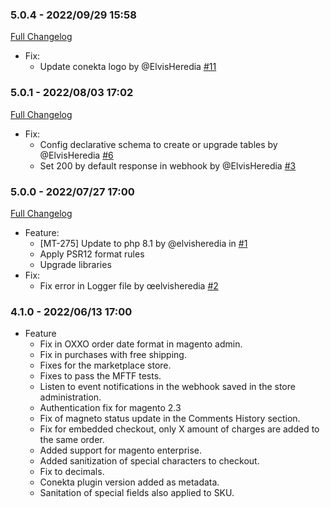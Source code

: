 ### 5.0.4 - 2022/09/29 15:58
[Full Changelog](https://github.com/conekta/ct-magento-2.4.4/compare/5.0.1..5.0.4)
* Fix:
  - Update conekta logo by @ElvisHeredia [#11](https://github.com/conekta/ct-magento-2.4.4/pull/11)

### 5.0.1 - 2022/08/03 17:02
[Full Changelog](https://github.com/conekta/ct-magento-2.4.4/compare/5.0.0..5.0.1)
* Fix:
  - Config declarative schema to create or upgrade tables by @ElvisHeredia [#6](https://github.com/conekta/ct-magento-2.4.4/pull/6)
  - Set 200 by default response in webhook by @ElvisHeredia [#3](https://github.com/conekta/ct-magento-2.4.4/pull/3)

### 5.0.0 - 2022/07/27 17:00
[Full Changelog](https://github.com/conekta/ct-magento-2.4.4/compare/4.1.0..5.0.0)

* Feature:
  - [MT-275] Update to php 8.1 by @elvisheredia in [#1](https://github.com/conekta/ct-magento-2.4.4/pull/1)
  - Apply PSR12 format rules
  - Upgrade libraries
* Fix:
  - Fix error in Logger file by œelvisheredia [#2](https://github.com/conekta/ct-magento-2.4.4/pull/2)

### 4.1.0 - 2022/06/13 17:00
* Feature
  - Fix in OXXO order date format in magento admin.
  - Fix in purchases with free shipping.
  - Fixes for the marketplace store.
  - Fixes to pass the MFTF tests.
  - Listen to event notifications in the webhook saved in the store administration.
  - Authentication fix for magento 2.3
  - Fix of magneto status update in the Comments History section.
  - Fix for embedded checkout, only X amount of charges are added to the same order.
  - Added support for magento enterprise.
  - Added sanitization of special characters to checkout.
  - Fix to decimals.
  - Conekta plugin version added as metadata.
  - Sanitation of special fields also applied to SKU.